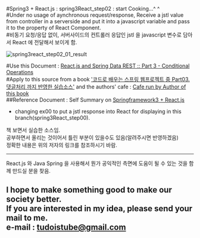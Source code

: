 #Spring3 + React.js : spring3React_step02 : start Cooking...^ ^  
#Under no usage of aynchronous request/response, Receive a jstl value from controller in a serverside and put it into a javascript variable and pass it to the property of React Component.  
#비동기 요청/응답 없이, 서버사이드의 컨트롤러 응답인 jstl 을 javascript 변수로 담아서 React 에 전달해서 보이게 함.  

![spring3react_step02_01_result](https://cloud.githubusercontent.com/assets/9345140/21450760/f699a784-c93c-11e6-9b7b-6c2264ff4ca9.jpg)

#Use this Document : [React.js and Spring Data REST :: Part 3 - Conditional Operations ](https://spring.io/guides/tutorials/react-and-spring-data-rest/ "Example Sources by tudoistube@gmail" )  
#Apply to this source from a book ['코드로 배우는 스프링 웹프로젝트 중 Part03.댓글처리 까지 반영한 실습소스'](http://book.naver.com/bookdb/book_detail.nhn?bid=9425458 "a book on Springframework3 and REST Ajax, and I will convert this source into a new one with React.js" ) and the authors' cafe : [Cafe run by Author of this book](http://cafe.naver.com/gugucoding "Cafe run by Author of this book" )  
##Reference Document : Self Summary on [Springframework3 + React.js](https://docs.google.com/spreadsheets/d/16_7Pk9byKYa-obxdjzqzB94vvY7h4MvIGGptoOxPnBI/edit?usp=sharing "Example Sources by tudoistube@gmail" )  
* changing ex00 to put a jstl response into React for displaying in this branch(spring3React_step00).

    
책 보면서 실습한 소스임.  
공부하면서 올리는 것이어서 틀린 부분이 있을수도 있음(알려주시면 반영하겠음)  
정확한 내용은 위의 저자의 링크를 참조하시기 바람.  

---
React.js 와 Java Spring 을 사용해서 뭔가 공익적인 측면에 도움이 될 수 있는 것을
함께 만드실 분을 찾음.

I hope to make something good to make our society better.  
If you are interested in my idea, please send your mail to me.  
e-mail : tudoistube@gmail.com
---
